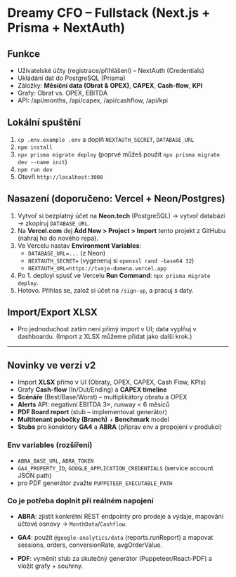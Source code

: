 # Dreamy CFO – Fullstack (Next.js + Prisma + NextAuth)

## Funkce
- Uživatelské účty (registrace/přihlášení) – NextAuth (Credentials)
- Ukládání dat do PostgreSQL (Prisma)
- Záložky: **Měsíční data (Obrat & OPEX)**, **CAPEX**, **Cash-flow**, **KPI**
- Grafy: Obrat vs. OPEX, EBITDA
- API: /api/months, /api/capex, /api/cashflow, /api/kpi
  

## Lokální spuštění
1. `cp .env.example .env` a doplň `NEXTAUTH_SECRET`, `DATABASE_URL`
2. `npm install`
3. `npx prisma migrate deploy` (poprvé můžeš použít `npx prisma migrate dev --name init`)
4. `npm run dev`
5. Otevři `http://localhost:3000`
   

## Nasazení (doporučeno: Vercel + Neon/Postgres)
1. Vytvoř si bezplatný účet na **Neon.tech** (PostgreSQL) → vytvoř databázi → zkopíruj `DATABASE_URL`.
2. Na **Vercel.com** dej **Add New > Project > Import** tento projekt z GitHubu (nahraj ho do nového repa).
3. Ve Vercelu nastav **Environment Variables**:
   - `DATABASE_URL=...` (z Neon)
   - `NEXTAUTH_SECRET=` (vygeneruj si `openssl rand -base64 32`)
   - `NEXTAUTH_URL=https://tvoje-domena.vercel.app`
4. Po 1. deployi spusť ve Vercelu **Run Command**: `npx prisma migrate deploy`.
5. Hotovo. Přihlas se, založ si účet na `/sign-up`, a pracuj s daty.

## Import/Export XLSX
- Pro jednoduchost zatím není přímý import v UI; data vyplňuj v dashboardu. (Import z XLSX můžeme přidat jako další krok.)


---

## Novinky ve verzi v2
- Import **XLSX** přímo v UI (Obraty, OPEX, CAPEX, Cash Flow, KPIs)
- Grafy **Cash-flow** (In/Out/Ending) a **CAPEX timeline**
- **Scénáře** (Best/Base/Worst) – multiplikátory obratu a OPEX
- **Alerts** API: negativní EBITDA 3×, runway < 6 měsíců
- **PDF Board report** (stub – implementovat generátor)
- **Multitenant pobočky (Branch)** + **Benchmark** model
- **Stubs** pro konektory **GA4** a **ABRA** (připrav env a propojení v produkci)

### Env variables (rozšíření)
- `ABRA_BASE_URL`, `ABRA_TOKEN`
- `GA4_PROPERTY_ID`, `GOOGLE_APPLICATION_CREDENTIALS` (service account JSON path)
- pro PDF generátor zvažte `PUPPETEER_EXECUTABLE_PATH`

### Co je potřeba doplnit při reálném napojení
- **ABRA**: zjistit konkrétní REST endpointy pro prodeje a výdaje, mapování účtové osnovy → `MonthData`/`Cashflow`.

- **GA4**: použít `@google-analytics/data` (reports.runReport) a mapovat sessions, orders, conversionRate, avgOrderValue.

- **PDF**: vyměnit stub za skutečný generátor (Puppeteer/React-PDF) a vložit grafy + souhrny.

